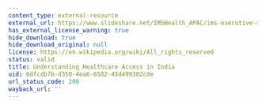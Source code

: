 ```yaml
---
content_type: external-resource
external_url: https://www.slideshare.net/IMSHealth_APAC/ims-executive-summary-indiaeversionfinal2
has_external_license_warning: true
hide_download: true
hide_download_original: null
license: https://en.wikipedia.org/wiki/All_rights_reserved
status: valid
title: Understanding Healthcare Access in India
uid: 6dfcdb7b-d350-4ea6-8582-45d499302c0e
url_status_code: 200
wayback_url: ''
---
```

